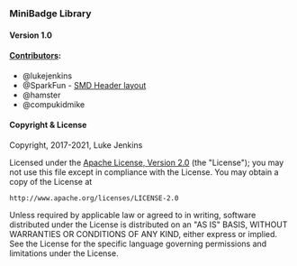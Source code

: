 ### MiniBadge Library
#### Version 1.0

#### <a href="https://github.com/lukejenkins/minibadge/graphs/contributors">Contributors</a>:
* @lukejenkins
* @SparkFun - <a href="https://github.com/sparkfun/SparkFun-Eagle-Libraries">SMD Header layout</a>
* @hamster
* @compukidmike

#### Copyright & License
Copyright, 2017-2021, Luke Jenkins

Licensed under the <a href="./LICENSE">Apache License, Version 2.0</a> (the "License");
you may not use this file except in compliance with the License.
You may obtain a copy of the License at

    http://www.apache.org/licenses/LICENSE-2.0

Unless required by applicable law or agreed to in writing, software
distributed under the License is distributed on an "AS IS" BASIS,
WITHOUT WARRANTIES OR CONDITIONS OF ANY KIND, either express or implied.
See the License for the specific language governing permissions and
limitations under the License.
